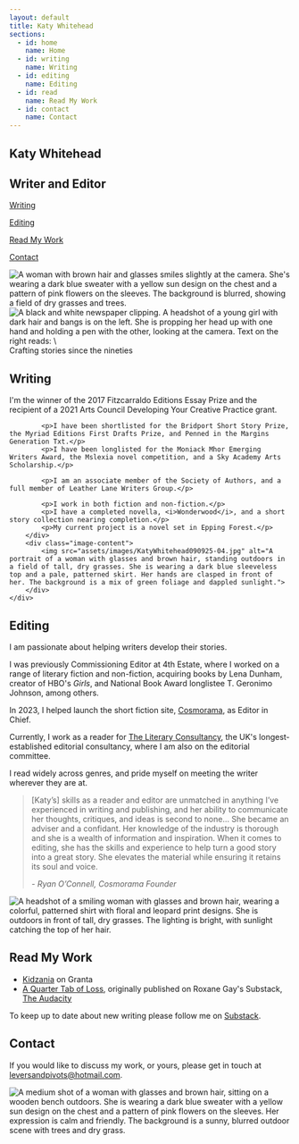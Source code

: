 ```yaml
---
layout: default
title: Katy Whitehead
sections:
  - id: home
    name: Home
  - id: writing
    name: Writing
  - id: editing
    name: Editing
  - id: read
    name: Read My Work
  - id: contact
    name: Contact
---
```


<section id="home">
    <div class="section-content">
        <div class="text-content">
            <h1 class="main-title">Katy Whitehead</h1>
            <h1>Writer and Editor</h1>
            <p><a href="#writing">Writing</a></p>
            <p><a href="#editing">Editing</a></p>
            <p><a href="#read">Read My Work</a></p>
            <p><a href="#contact">Contact</a></p>
        </div>
        <div class="image-content">
            <img src="assets/images/KatyWhitehead090925-11.jpg" alt="A woman with brown hair and glasses smiles slightly at the camera. She's wearing a dark blue sweater with a yellow sun design on the chest and a pattern of pink flowers on the sleeves. The background is blurred, showing a field of dry grasses and trees.">
        </div>
    </div>
</section>

<section id="banner">
    <img src="assets/images/newspaper.png" alt="A black and white newspaper clipping. A headshot of a young girl with dark hair and bangs is on the left. She is propping her head up with one hand and holding a pen with the other, looking at the camera. Text on the right reads: \"Katy Whitehead Santa's Busy Day Winner under 11s\" followed by a quote praising her writing.">
    <div class="banner-text">Crafting stories since the nineties</div>
</section>

<section id="writing">
    <div class="section-content">
        <div class="text-content">
            <h1>Writing</h1>
            <p>I'm the winner of the 2017 Fitzcarraldo Editions Essay Prize and the recipient of a 2021 Arts Council Developing Your Creative Practice grant.</p>
        
            <p>I have been shortlisted for the Bridport Short Story Prize, the Myriad Editions First Drafts Prize, and Penned in the Margins Generation Txt.</p>
            <p>I have been longlisted for the Moniack Mhor Emerging Writers Award, the Mslexia novel competition, and a Sky Academy Arts Scholarship.</p>
        
            <p>I am an associate member of the Society of Authors, and a full member of Leather Lane Writers Group.</p>
        
            <p>I work in both fiction and non-fiction.</p>
            <p>I have a completed novella, <i>Wonderwood</i>, and a short story collection nearing completion.</p>
            <p>My current project is a novel set in Epping Forest.</p>
        </div>
        <div class="image-content">
            <img src="assets/images/KatyWhitehead090925-04.jpg" alt="A portrait of a woman with glasses and brown hair, standing outdoors in a field of tall, dry grasses. She is wearing a dark blue sleeveless top and a pale, patterned skirt. Her hands are clasped in front of her. The background is a mix of green foliage and dappled sunlight.">
        </div>
    </div>
</section>

<section id="editing">
    <div class="section-content">
        <div class="text-content">
            <h1>Editing</h1>
            <p>I am passionate about helping writers develop their stories.</p>
            <p>I was previously Commissioning Editor at 4th Estate, where I worked on a range of literary fiction and non-fiction, acquiring books by Lena Dunham, creator of HBO's <i>Girls</i>, and National Book Award longlistee T. Geronimo Johnson, among others.</p>
            <p>In 2023, I helped launch the short fiction site, <a href="https://cosmorama.site/">Cosmorama</a>, as Editor in Chief.</p>
            <p>Currently, I work as a reader for <a href="https://literaryconsultancy.co.uk/">The Literary Consultancy</a>, the UK's longest-established editorial consultancy, where I am also on the editorial committee.</p>
            <p>I read widely across genres, and pride myself on meeting the writer wherever they are at.</p>
            <blockquote>
                <p>[Katy’s] skills as a reader and editor are unmatched in anything I’ve experienced in writing and publishing, and her ability to communicate her thoughts, critiques, and ideas is second to none… She became an adviser and a confidant. Her knowledge of the industry is thorough and she is a wealth of information and inspiration. When it comes to editing, she has the skills and experience to help turn a good story into a great story. She elevates the material while ensuring it retains its soul and voice.</p>
                <cite>- Ryan O’Connell, Cosmorama Founder</cite>
            </blockquote>
        </div>
        <div class="image-content">
            <img src="assets/images/KatyWhitehead090925-01.jpg" alt="A headshot of a smiling woman with glasses and brown hair, wearing a colorful, patterned shirt with floral and leopard print designs. She is outdoors in front of tall, dry grasses. The lighting is bright, with sunlight catching the top of her hair.">
        </div>
    </div>
</section>

<section id="read">
    <div class="section-content">
        <div class="centered-text-content">
            <h1>Read My Work</h1>
            <ul>
                <li><a href="https://granta.com/kidzania/">Kidzania</a> on Granta</li>
                <li><a href="/a-quarter-tab-of-loss/">A Quarter Tab of Loss</a>, originally published on Roxane Gay's Substack, <a href="https://audacity.substack.com/p/a-quarter-tab-of-loss">The Audacity</a></li>
            </ul>
            <p>To keep up to date about new writing please follow me on <a href="https://substack.com/@katynophone">Substack</a>.</p>
        </div>
    </div>
</section>

<section id="contact">
    <div class="section-content">
        <div class="text-content">
            <h1>Contact</h1>
            <p>If you would like to discuss my work, or yours, please get in touch at <a href="mailto:leversandpivots@hotmail.com">leversandpivots@hotmail.com</a>.</p>
        </div>
        <div class="image-content">
            <img src="assets/images/KatyWhitehead090925-20.jpg" alt="A medium shot of a woman with glasses and brown hair, sitting on a wooden bench outdoors. She is wearing a dark blue sweater with a yellow sun design on the chest and a pattern of pink flowers on the sleeves. Her expression is calm and friendly. The background is a sunny, blurred outdoor scene with trees and dry grass.">
        </div>
    </div>
</section>